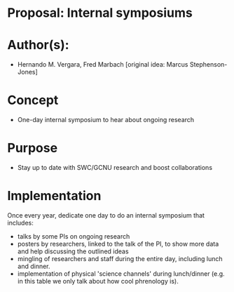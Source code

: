 Proposal: Internal symposiums
==================================

# Author(s):

- Hernando M. Vergara, Fred Marbach [original idea: Marcus Stephenson-Jones]


# Concept

- One-day internal symposium to hear about ongoing research


# Purpose

- Stay up to date with SWC/GCNU research and boost collaborations


# Implementation

Once every year, dedicate one day to do an internal symposium that includes:
 - talks by some PIs on ongoing research
 - posters by researchers, linked to the talk of the PI, to show more data and help discussing the outlined ideas
 - mingling of researchers and staff during the entire day, including lunch and dinner.
 - implementation of physical 'science channels' during lunch/dinner (e.g. in this table we only talk about how cool phrenology is).
